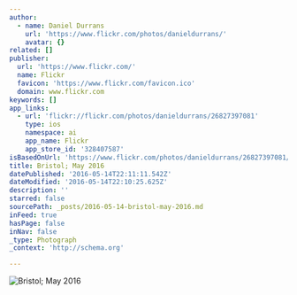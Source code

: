 ```yaml
---
author:
  - name: Daniel Durrans
    url: 'https://www.flickr.com/photos/danieldurrans/'
    avatar: {}
related: []
publisher:
  url: 'https://www.flickr.com/'
  name: Flickr
  favicon: 'https://www.flickr.com/favicon.ico'
  domain: www.flickr.com
keywords: []
app_links:
  - url: 'flickr://flickr.com/photos/danieldurrans/26827397081'
    type: ios
    namespace: ai
    app_name: Flickr
    app_store_id: '328407587'
isBasedOnUrl: 'https://www.flickr.com/photos/danieldurrans/26827397081/in/photostream/'
title: Bristol; May 2016
datePublished: '2016-05-14T22:11:11.542Z'
dateModified: '2016-05-14T22:10:25.625Z'
description: ''
starred: false
sourcePath: _posts/2016-05-14-bristol-may-2016.md
inFeed: true
hasPage: false
inNav: false
_type: Photograph
_context: 'http://schema.org'

---
```

![Bristol; May 2016](https://farm8.staticflickr.com/7656/26827397081_05298f3178_b.jpg)